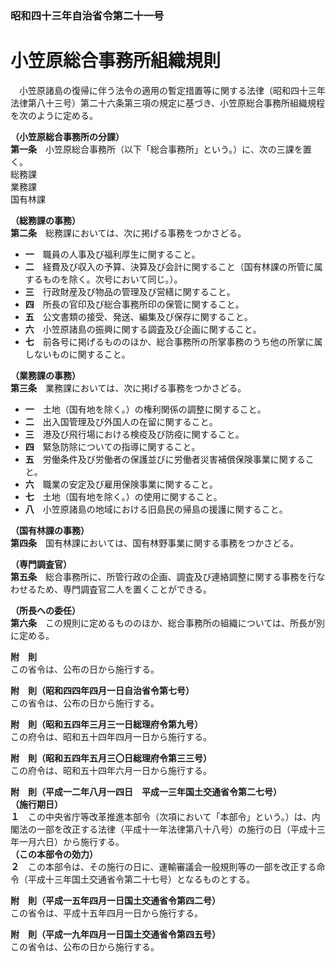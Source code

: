 ### 昭和四十三年自治省令第二十一号  
# 小笠原総合事務所組織規則  
　小笠原諸島の復帰に伴う法令の適用の暫定措置等に関する法律（昭和四十三年法律第八十三号）第二十六条第三項の規定に基づき、小笠原総合事務所組織規程を次のように定める。  
  
**（小笠原総合事務所の分課）**  
**第一条**　小笠原総合事務所（以下「総合事務所」という。）に、次の三課を置く。  
総務課  
業務課  
国有林課  
  
**（総務課の事務）**  
**第二条**　総務課においては、次に掲げる事務をつかさどる。  
* **一**　職員の人事及び福利厚生に関すること。  
* **二**　経費及び収入の予算、決算及び会計に関すること（国有林課の所管に属するものを除く。次号において同じ。）。  
* **三**　行政財産及び物品の管理及び営繕に関すること。  
* **四**　所長の官印及び総合事務所印の保管に関すること。  
* **五**　公文書類の接受、発送、編集及び保存に関すること。  
* **六**　小笠原諸島の振興に関する調査及び企画に関すること。  
* **七**　前各号に掲げるもののほか、総合事務所の所掌事務のうち他の所掌に属しないものに関すること。  
  
**（業務課の事務）**  
**第三条**　業務課においては、次に掲げる事務をつかさどる。  
* **一**　土地（国有地を除く。）の権利関係の調整に関すること。  
* **二**　出入国管理及び外国人の在留に関すること。  
* **三**　港及び飛行場における検疫及び防疫に関すること。  
* **四**　緊急防除についての指導に関すること。  
* **五**　労働条件及び労働者の保護並びに労働者災害補償保険事業に関すること。  
* **六**　職業の安定及び雇用保険事業に関すること。  
* **七**　土地（国有地を除く。）の使用に関すること。  
* **八**　小笠原諸島の地域における旧島民の帰島の援護に関すること。  
  
**（国有林課の事務）**  
**第四条**　国有林課においては、国有林野事業に関する事務をつかさどる。  
  
**（専門調査官）**  
**第五条**　総合事務所に、所管行政の企画、調査及び連絡調整に関する事務を行なわせるため、専門調査官二人を置くことができる。  
  
**（所長への委任）**  
**第六条**　この規則に定めるもののほか、総合事務所の組織については、所長が別に定める。  
  
**附　則**  
この省令は、公布の日から施行する。  
  
**附　則（昭和四四年四月一日自治省令第七号）**  
この省令は、公布の日から施行する。  
  
**附　則（昭和五四年三月三一日総理府令第九号）**  
この府令は、昭和五十四年四月一日から施行する。  
  
**附　則（昭和五四年五月三〇日総理府令第三三号）**  
この府令は、昭和五十四年六月一日から施行する。  
  
**附　則（平成一二年八月一四日　平成一三年国土交通省令第二七号）**  
**（施行期日）**  
**１**　この中央省庁等改革推進本部令（次項において「本部令」という。）は、内閣法の一部を改正する法律（平成十一年法律第八十八号）の施行の日（平成十三年一月六日）から施行する。  
**（この本部令の効力）**  
**２**　この本部令は、その施行の日に、運輸審議会一般規則等の一部を改正する命令（平成十三年国土交通省令第二十七号）となるものとする。  
  
**附　則（平成一五年四月一日国土交通省令第四二号）**  
この省令は、平成十五年四月一日から施行する。  
  
**附　則（平成一九年四月一日国土交通省令第四五号）**  
この省令は、公布の日から施行する。  
  

